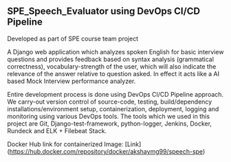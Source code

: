 ## SPE_Speech_Evaluator using DevOps CI/CD Pipeline

Developed as part of SPE course team project

A Django web application which analyzes spoken English for basic interview questions and provides 
feedback based on syntax analysis (grammatical correctness), vocabulary-strength of the user, which 
will also indicate the relevance of the answer relative to question asked. In effect it acts like a 
AI based Mock Interview performance analyzer.

Entire development process is done using DevOps CI/CD Pipeline approach. We carry-out version control
of source-code, testing, build/dependency installations/environment setup, containerization, deployment,
logging and monitoring using various DevOps tools. The tools which we used in this project are Git, 
Django-test-framework, python-logger, Jenkins, Docker, Rundeck and ELK + Filebeat Stack.

Docker Hub link for containerized Image: [Link] (https://hub.docker.com/repository/docker/akshaymg99/speech-spe)

